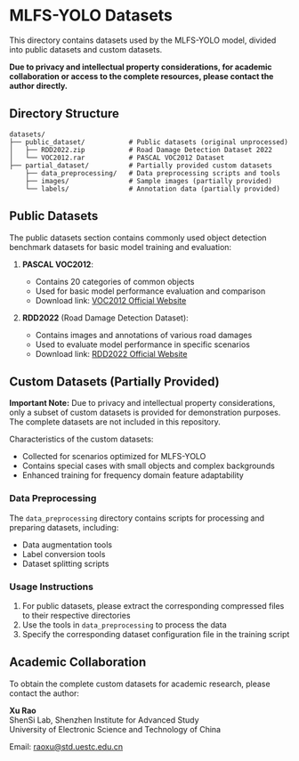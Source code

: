 # MLFS-YOLO Datasets

This directory contains datasets used by the MLFS-YOLO model, divided into public datasets and custom datasets.

**Due to privacy and intellectual property considerations, for academic collaboration or access to the complete resources, please contact the author directly.**

## Directory Structure

```
datasets/
├── public_dataset/           # Public datasets (original unprocessed)
│   ├── RDD2022.zip           # Road Damage Detection Dataset 2022
│   └── VOC2012.rar           # PASCAL VOC2012 Dataset
├── partial_dataset/          # Partially provided custom datasets 
    ├── data_preprocessing/   # Data preprocessing scripts and tools
    ├── images/               # Sample images (partially provided)  
    └── labels/               # Annotation data (partially provided)
```

## Public Datasets

The public datasets section contains commonly used object detection benchmark datasets for basic model training and evaluation:

1. **PASCAL VOC2012**:
   - Contains 20 categories of common objects
   - Used for basic model performance evaluation and comparison
   - Download link: [VOC2012 Official Website](http://host.robots.ox.ac.uk/pascal/VOC/voc2012/)

2. **RDD2022** (Road Damage Detection Dataset):
   - Contains images and annotations of various road damages
   - Used to evaluate model performance in specific scenarios
   - Download link: [RDD2022 Official Website](https://github.com/sekilab/RoadDamageDetector)

## Custom Datasets (Partially Provided)

**Important Note:** Due to privacy and intellectual property considerations, only a subset of custom datasets is provided for demonstration purposes. The complete datasets are not included in this repository.

Characteristics of the custom datasets:
- Collected for scenarios optimized for MLFS-YOLO
- Contains special cases with small objects and complex backgrounds
- Enhanced training for frequency domain feature adaptability

### Data Preprocessing

The `data_preprocessing` directory contains scripts for processing and preparing datasets, including:
- Data augmentation tools
- Label conversion tools
- Dataset splitting scripts

### Usage Instructions

1. For public datasets, please extract the corresponding compressed files to their respective directories
2. Use the tools in `data_preprocessing` to process the data
3. Specify the corresponding dataset configuration file in the training script

## Academic Collaboration

To obtain the complete custom datasets for academic research, please contact the author:

**Xu Rao**  
ShenSi Lab, Shenzhen Institute for Advanced Study  
University of Electronic Science and Technology of China  

Email: [raoxu@std.uestc.edu.cn](mailto:raoxu@std.uestc.edu.cn) 

